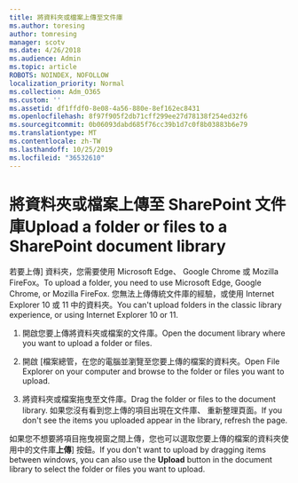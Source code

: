 ```yaml
---
title: 將資料夾或檔案上傳至文件庫
ms.author: toresing
author: tomresing
manager: scotv
ms.date: 4/26/2018
ms.audience: Admin
ms.topic: article
ROBOTS: NOINDEX, NOFOLLOW
localization_priority: Normal
ms.collection: Adm_O365
ms.custom: ''
ms.assetid: df1ffdf0-8e08-4a56-880e-8ef162ec8431
ms.openlocfilehash: 8f97f905f2db71cff299ee27d78138f254ed32f6
ms.sourcegitcommit: 0b06093dabd685f76cc39b1d7c0f8b03883b6e79
ms.translationtype: MT
ms.contentlocale: zh-TW
ms.lasthandoff: 10/25/2019
ms.locfileid: "36532610"
---
```

# <a name="upload-a-folder-or-files-to-a-sharepoint-document-library"></a><span data-ttu-id="6ffe3-102">將資料夾或檔案上傳至 SharePoint 文件庫</span><span class="sxs-lookup"><span data-stu-id="6ffe3-102">Upload a folder or files to a SharePoint document library</span></span>

<span data-ttu-id="6ffe3-103">若要上傳] 資料夾，您需要使用 Microsoft Edge、 Google Chrome 或 Mozilla FireFox。</span><span class="sxs-lookup"><span data-stu-id="6ffe3-103">To upload a folder, you need to use Microsoft Edge, Google Chrome, or Mozilla FireFox.</span></span> <span data-ttu-id="6ffe3-104">您無法上傳傳統文件庫的經驗，或使用 Internet Explorer 10 或 11 中的資料夾。</span><span class="sxs-lookup"><span data-stu-id="6ffe3-104">You can't upload folders in the classic library experience, or using Internet Explorer 10 or 11.</span></span>
  
1. <span data-ttu-id="6ffe3-105">開啟您要上傳將資料夾或檔案的文件庫。</span><span class="sxs-lookup"><span data-stu-id="6ffe3-105">Open the document library where you want to upload a folder or files.</span></span>
    
2. <span data-ttu-id="6ffe3-106">開啟 [檔案總管，在您的電腦並瀏覽至您要上傳的檔案的資料夾。</span><span class="sxs-lookup"><span data-stu-id="6ffe3-106">Open File Explorer on your computer and browse to the folder or files you want to upload.</span></span>
    
3. <span data-ttu-id="6ffe3-107">將資料夾或檔案拖曳至文件庫。</span><span class="sxs-lookup"><span data-stu-id="6ffe3-107">Drag the folder or files to the document library.</span></span> <span data-ttu-id="6ffe3-108">如果您沒有看到您上傳的項目出現在文件庫、 重新整理頁面。</span><span class="sxs-lookup"><span data-stu-id="6ffe3-108">If you don't see the items you uploaded appear in the library, refresh the page.</span></span> 
    
<span data-ttu-id="6ffe3-109">如果您不想要將項目拖曳視窗之間上傳，您也可以選取您要上傳的檔案的資料夾使用中的文件庫**上傳**] 按鈕。</span><span class="sxs-lookup"><span data-stu-id="6ffe3-109">If you don't want to upload by dragging items between windows, you can also use the **Upload** button in the document library to select the folder or files you want to upload.</span></span> 
  

